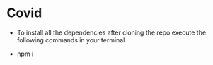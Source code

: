 # Covid

- To install all the dependencies after cloning the repo execute the following commands in your terminal
* npm i
